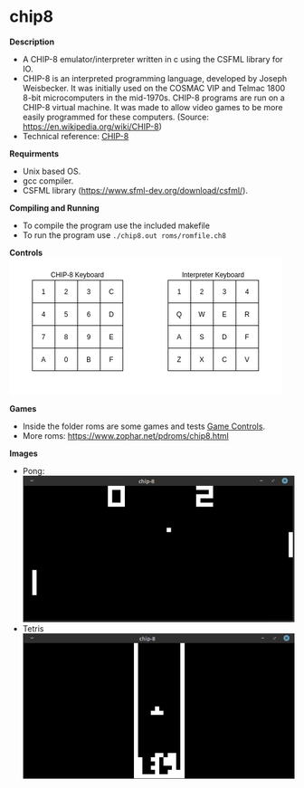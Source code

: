 # chip8

**Description**
  - A CHIP-8 emulator/interpreter written in c using the CSFML library for IO.
  - CHIP-8 is an interpreted programming language, developed by Joseph Weisbecker. It was initially used on the COSMAC VIP and Telmac 1800 8-bit microcomputers in the mid-1970s. CHIP-8 programs are run on a CHIP-8 virtual machine. It was made to allow video games to be more easily programmed for these computers. (Source: https://en.wikipedia.org/wiki/CHIP-8)
  - Technical reference: [CHIP-8](http://devernay.free.fr/hacks/chip8/C8TECH10.HTM)

**Requirments**
  - Unix based OS.
  - gcc compiler.
  - CSFML library (https://www.sfml-dev.org/download/csfml/).

**Compiling and Running**
  - To compile the program use the included makefile
  - To run the program use `./chip8.out roms/romfile.ch8`

**Controls**
<br/> ![alt text](https://github.com/dma-neves/chip8/blob/main/other/controls.png)

**Games**
  - Inside the folder roms are some games and tests [Game Controls](https://github.com/dma-neves/chip8/blob/main/other/game_controls.txt).
  - More roms: https://www.zophar.net/pdroms/chip8.html

**Images**
  - Pong: <br/> ![alt text](https://github.com/dma-neves/chip8/blob/main/other/pong.png)
  - Tetris <br/> ![alt text](https://github.com/dma-neves/chip8/blob/main/other/tetris.png)
